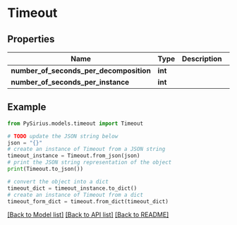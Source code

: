 # Timeout


## Properties

Name | Type | Description | Notes
------------ | ------------- | ------------- | -------------
**number_of_seconds_per_decomposition** | **int** |  | [optional] 
**number_of_seconds_per_instance** | **int** |  | [optional] 

## Example

```python
from PySirius.models.timeout import Timeout

# TODO update the JSON string below
json = "{}"
# create an instance of Timeout from a JSON string
timeout_instance = Timeout.from_json(json)
# print the JSON string representation of the object
print(Timeout.to_json())

# convert the object into a dict
timeout_dict = timeout_instance.to_dict()
# create an instance of Timeout from a dict
timeout_form_dict = timeout.from_dict(timeout_dict)
```
[[Back to Model list]](../README.md#documentation-for-models) [[Back to API list]](../README.md#documentation-for-api-endpoints) [[Back to README]](../README.md)


